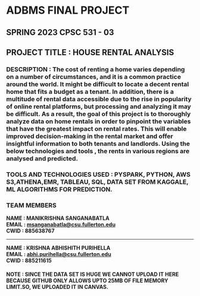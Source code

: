 # ADBMS FINAL PROJECT
## SPRING 2023 CPSC 531 - 03 
## PROJECT TITLE : HOUSE RENTAL ANALYSIS

### DESCRIPTION : The cost of renting a home varies depending on a number of circumstances, and it is a common practice around the world. It might be difficult to locate a decent rental home that fits a budget as a tenant. In addition, there is a multitude of rental data accessible due to the rise in popularity of online rental platforms, but processing and analyzing it may be difficult. As a result, the goal of this project is to thoroughly analyze data on home rentals in order to pinpoint the variables that have the greatest impact on rental rates. This will enable improved decision-making in the rental market and offer insightful information to both tenants and landlords. Using the below technologies and tools , the rents in various regions are analysed and predicted.

### TOOLS AND TECHNOLOGIES USED : PYSPARK, PYTHON, AWS S3,ATHENA,EMR, TABLEAU, SQL, DATA SET FROM KAGGALE, ML ALGORITHMS FOR PREDICTION.


### TEAM MEMBERS 

**NAME : MANIKRISHNA SANGANABATLA** <br>
**EMAIL : msanganabatla@csu.fullerton.edu** <br>
**CWID : 885638767** <br>

<hr>

**NAME : KRISHNA ABHISHITH PURIHELLA** <br>
**EMAIL : abhi.purihella@csu.fullerton.edu** <br>
**CWID : 885211615** <br>

#### NOTE : SINCE THE DATA SET IS HUGE WE CANNOT UPLOAD IT HERE BECAUSE GITHUB ONLY ALLOWS UPTO 25MB OF FILE MEMORY LIMIT.SO, WE UPLOADED IT IN CANVAS.
